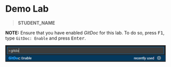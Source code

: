 # Demo Lab

> **STUDENT_NAME**

**NOTE:** Ensure that you have enabled *GitDoc* for this lab. To do so, press <kbd>F1</kbd>, type `GitDoc: Enable` and press <kbd>Enter</kbd>.

![Enable GitDoc](./images/EnableGitDoc.png)

